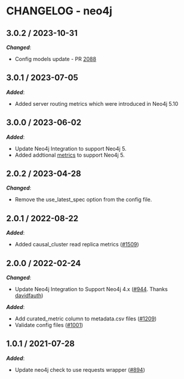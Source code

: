 # CHANGELOG - neo4j

## 3.0.2 / 2023-10-31

***Changed***:

* Config models update - PR [2088](https://github.com/DataDog/integrations-extras/pull/2088)

## 3.0.1 / 2023-07-05

***Added***:

* Added server routing metrics which were introduced in Neo4j 5.10

## 3.0.0 / 2023-06-02

***Added***:

* Update Neo4j Integration to support Neo4j 5. 
* Added addtional [metrics](https://neo4j.com/docs/operations-manual/5/monitoring/metrics/reference/) to support Neo4j 5.

## 2.0.2 / 2023-04-28

***Changed***:

* Remove the use_latest_spec option from the config file.

## 2.0.1 / 2022-08-22

***Added***:

* Added causal_cluster read replica metrics ([#1509](https://github.com/DataDog/integrations-extras/pull/1509))

## 2.0.0 / 2022-02-24

***Changed***:

* Update Neo4j Integration to Support Neo4j 4.x ([#944](https://github.com/DataDog/integrations-extras/pull/944). Thanks [davidfauth](https://github.com/davidfauth))

***Added***:

* Add curated_metric column to metadata.csv files ([#1209](https://github.com/DataDog/integrations-extras/pull/1209))
* Validate config files ([#1001](https://github.com/DataDog/integrations-extras/pull/1001))

## 1.0.1 / 2021-07-28

***Added***:

* Update neo4j check to use requests wrapper ([#894](https://github.com/DataDog/integrations-extras/pull/894))
